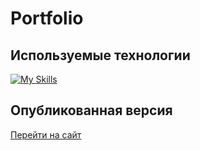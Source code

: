 # Portfolio
   
## Используемые технологии
[![My Skills](https://skillicons.dev/icons?i=html,sass,javascript,react,webpack)](https://skillicons.dev)

## Опубликованная версия
[Перейти на сайт](Alpha3625.github.io/portfolio/)